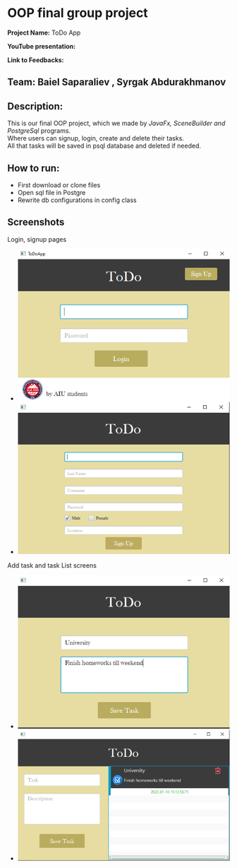 # OOP final group project

**Project Name:** ToDo App 

**YouTube presentation:**

**Link to Feedbacks:** 

## Team: Baiel Saparaliev , Syrgak Abdurakhmanov

## Description:  
This is our final OOP project, which we made by 
_JavaFx, SceneBuilder and PostgreSql_ programs.  
Where users can signup, login, create and delete their tasks.  
All that tasks will be saved in psql database and deleted if needed.

## How to run:
- First download or clone files
- Open sql file in Postgre
- Rewrite db configurations in config class

## Screenshots
Login, signup pages  
- ![Login page](/oop_screenshots/login.PNG)
- ![signup](/oop_screenshots/signup.PNG)

Add task and task List screens
- ![](/oop_screenshots/addtask.PNG)
- ![](/oop_screenshots/tasllist.PNG)

